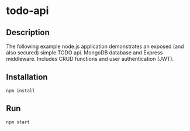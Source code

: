 # todo-api

## Description
The following example node.js application demonstrates an exposed (and also secured) simple 
TODO api. MongoDB database and Express middleware. Includes CRUD functions and user authentication (JWT).


## Installation

    npm install
    
## Run

    npm start
